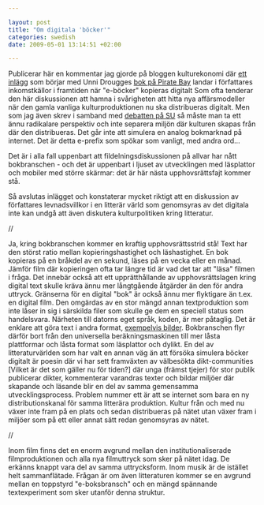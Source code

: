 ```yaml
--- 

layout: post
title: "Om digitala 'böcker'" 
categories: swedish 
date: 2009-05-01 13:14:51 +02:00 

---
```


Publicerar här en kommentar jag gjorde på bloggen kulturekonomi där [ett inlägg](http://kulturekonomi.se/2009/04/24/exklusivt-for-pirate-bay/) som börjar med Unni Drougges [bok på Pirate Bay](http://thepiratebay.org/torrent/4864619/Unni_Drougge_-_Boven_i_Mitt_Drama_Kallas_Karlek_LJUDBOK_TPB001) landar i författares inkomstkällor i framtiden när "e-böcker" kopieras digitalt Som ofta tenderar den här diskussionen att hamna i svårigheten att hitta nya affärsmodeller när den gamla vanliga kulturproduktionen nu ska distribueras digitalt. Men som jag även skrev i samband med [debatten på SU](http://www.blay.se/2009/04/27/om-internetreglering-debatten-pa-stockholms-universitet/) så måste man ta ett ännu radikalare perspektiv och inte separera miljön där kulturen skapas från där den distribueras. Det går inte att simulera en analog bokmarknad på internet. Det är detta e-prefix som spökar som vanligt, med andra ord...

Det är i alla fall uppenbart att fildelningsdiskussionen på allvar har nått bokbranschen - och det är uppenbart i ljuset av utvecklingen med läsplattor och mobiler med större skärmar: det är här nästa upphovsrättsfajt kommer stå.

Så avslutas inlägget och konstaterar mycket riktigt att en diskussion av författares levnadsvillkor i en litterär värld som genomsyras av det digitala inte kan undgå att även diskutera kulturpolitiken kring litteratur. 

//

Ja, kring bokbranschen kommer en kraftig upphovsrättsstrid stå! Text har den störst ratio mellan kopieringshastighet och läshastighet. En bok kopieras på en bråkdel av en sekund, läses på en vecka eller en månad. Jämför film där kopieringen ofta tar längre tid är vad det tar att "läsa" filmen i fråga. Det innebär också att ett upprätthållande av upphovsrättslagen kring digital text skulle kräva ännu mer långtgående åtgärder än den för andra uttryck. Gränserna för en digital "bok" är också ännu mer flyktigare än t.ex. en digital film. Den omgärdas av en stor mängd annan textproduktion som inte låser in sig i särskilda filer som skulle ge dem en speciell status som handelsvara. Närheten till datorns eget språk, koden, är mer påtaglig. Det är enklare att göra text i andra format, [exempelvis bilder](http://copyriot.blogspot.com/2005/02/textzcom-archiveorg-och-den-omjliga.html). Bokbranschen flyr därför bort från den universella beräkningsmaskinen till mer låsta plattformar och låsta format som läsplattor och dylikt. En del av litteraturvärlden som har valt en annan väg än att försöka simulera böcker digitalt är poesin där vi har sett framväxten av välbesökta dikt-communities [Vilket är det som gäller nu för tiden?] där unga (främst tjejer) för stor publik publicerar dikter, kommenterar varandras texter och bildar miljöer där skapande och läsande blir en del av samma gemensamma utvecklingsprocess. Problem nummer ett är att se internet som bara en ny distributionskanal för samma litterära produktion. Kultur från och med nu växer inte fram på en plats och sedan distribueras på nätet utan växer fram i miljöer som på ett eller annat sätt redan genomsyras av nätet. 

//

Inom film finns det en enorm avgrund mellan den institutionaliserade filmproduktionen och alla nya filmuttryck som sker på nätet idag. De erkänns knappt vara del av samma uttrycksform. Inom musik är de istället helt sammanflätade. Frågan är om även litteraturen kommer se en avgrund mellan en toppstyrd "e-boksbransch" och en mängd spännande textexperiment som sker utanför denna struktur. 
